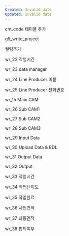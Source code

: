 ```yaml
---
Created: Invalid date
Updated: Invalid date
---
```

cm_code 테이블 추가

g5_write_project

컬럼추가

wr_22 작업시간

wr_23 data manager

wr_24 Line Producer 이름

wr_25 Line Producer 전화번호

wr_15 Main CAM

wr_26 Sub CAM1

wr_27 Sub CAM2

wr_28 Sub CAM3

wr_29 Input Data

wr_30 Upload Data & EDL

wr_31 Output Data

wr_32 Output

wr_33 작업시간

wr_34 작업난이도

wr_35 작업완료

wr_36 사전견적

wr_37 최종견적

wr_38 합의여부